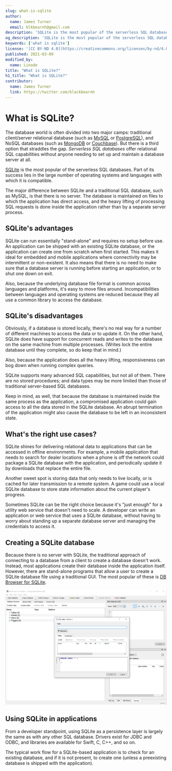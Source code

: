 ```yaml
---
slug: what-is-sqlite
author:
  name: James Turner
  email: blkbearnh@gmail.com
description: 'SQLite is the most popular of the serverless SQL databases. These databases offer relational SQL capabilities without anyone needing to set up and maintain a database server. That brings advantages and disadvantages.'
og_description: 'SQLite is the most popular of the serverless SQL databases. These databases offer relational SQL capabilities without anyone needing to set up and maintain a database server. That brings advantages and disadvantages.'
keywords: ['what is sqlite']
license: '[CC BY-ND 4.0](https://creativecommons.org/licenses/by-nd/4.0)'
published: 2021-03-09
modified_by:
  name: Linode
title: "What is SQLite?"
h1_title: "What is SQLite?"
contributor:
  name: James Turner
  link: https://twitter.com/blackbearnh
---
```


# What is SQLite?

The database world is often divided into two major camps: traditional client/server relational database (such as [MySQL](https://www.linode.com/docs/guides/databases/mysql/) or [PostgreSQL](https://www.linode.com/docs/guides/databases/postgresql/)), and NoSQL databases (such as [MongoDB](https://www.linode.com/docs/guides/databases/mongodb/) or [Couchbase](https://www.linode.com/docs/guides/databases/couchdb/)). But there is a third option that straddles the gap. _Serverless SQL databases_ offer relational SQL capabilities without anyone needing to set up and maintain a database server at all.

[SQLite](https://www.sqlite.org/index.html) is the most popular of the serverless SQL databases. Part of its success lies in the large number of operating systems and languages with which it is compatible.

The major difference between SQLite and a traditional SQL database, such as MySQL, is that there is no server. The database is maintained on files to which the application has direct access, and the heavy lifting of processing SQL requests is done inside the application rather than by a separate server process.

## SQLite&#39;s advantages

SQLite can run essentially &quot;stand-alone&quot; and requires no setup before use. An application can be shipped with an existing SQLite database, or the application can create one from scratch when first started. This makes it ideal for embedded and mobile applications where connectivity may be intermittent or non-existent. It also means that there is no need to make sure that a database server is running before starting an application, or to shut one down on exit.

Also, because the underlying database file format is common across languages and platforms, it&#39;s easy to move files around. Incompatibilities between languages and operating systems are reduced because they all use a common library to access the database.

## SQLite&#39;s disadvantages

Obviously, if a database is stored locally, there&#39;s no real way for a number of different machines to access the data or to update it. On the other hand, SQLite does have support for concurrent reads and writes to the database on the same machine from multiple processes. (Writes lock the entire database until they complete, so do keep that in mind.)

Also, because the application does all the heavy lifting, responsiveness can bog down when running complex queries.

SQLite supports many advanced SQL capabilities, but not all of them. There are no stored procedures; and data types may be more limited than those of traditional server-based SQL databases.

Keep in mind, as well, that because the database is maintained inside the same process as the application, a compromised application could gain access to all the data stored in the SQLite database. An abrupt termination of the application might also cause the database to be left in an inconsistent state.

## What&#39;s the right use cases?

SQLite shines for delivering relational data to applications that can be accessed in offline environments. For example, a mobile application that needs to search for dealer locations when a phone is off the network could package a SQLite database with the application, and periodically update it by downloads that replace the entire file.

Another sweet spot is storing data that only needs to live locally, or is cached for later transmission to a remote system. A game could use a local SQLite database to store state information about the current player&#39;s progress.

Sometimes SQLite can be the right choice because it&#39;s &quot;just enough&quot; for a utility web service that doesn&#39;t need to scale. A developer can write an application or web service that uses a SQLite database, without having to worry about standing up a separate database server and managing the credentials to access it.

## Creating a SQLite database

Because there is no server with SQLite, the traditional approach of connecting to a database from a client to create a database doesn&#39;t work. Instead, most applications create their database inside the application itself. However, there are stand-alone programs that allow a user to create a SQLite database file using a traditional GUI. The most popular of these is [DB Browser for SQLite](https://sqlitebrowser.org/).

![DB Browser for SQLite](Turner_sqlite.png)

## Using SQLite in applications

From a developer standpoint, using SQLite as a persistence layer is largely the same as with any other SQL database. Drivers exist for JDBC and ODBC, and libraries are available for Swift, C, C++, and so on.

The typical work flow for a SQLite-based application is to check for an existing database, and if it is not present, to create one (unless a preexisting database is shipped with the application).
